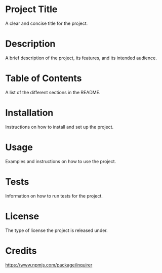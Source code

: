 # Project Title

A clear and concise title for the project.

# Description

A brief description of the project, its features, and its intended audience.

# Table of Contents

A list of the different sections in the README.

# Installation

Instructions on how to install and set up the project.

# Usage

Examples and instructions on how to use the project.

# Tests

Information on how to run tests for the project.

# License

The type of license the project is released under.

# Credits

https://www.npmjs.com/package/inquirer